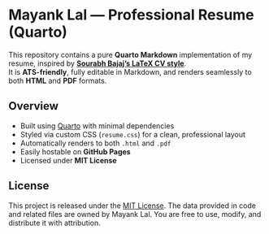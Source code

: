 # Mayank Lal — Professional Resume (Quarto)

This repository contains a pure **Quarto Markdown** implementation of my resume, inspired by **[Sourabh Bajaj’s LaTeX CV style](https://github.com/sb2nov/resume/tree/master)**.  
It is **ATS-friendly**, fully editable in Markdown, and renders seamlessly to both **HTML** and **PDF** formats.

## Overview

- Built using [Quarto](https://quarto.org) with minimal dependencies  
- Styled via custom CSS (`resume.css`) for a clean, professional layout  
- Automatically renders to both `.html` and `.pdf`  
- Easily hostable on **GitHub Pages**  
- Licensed under **MIT License**

## License

This project is released under the [MIT License](LICENSE). The data provided in code and related files are owned by Mayank Lal. 
You are free to use, modify, and distribute it with attribution.
